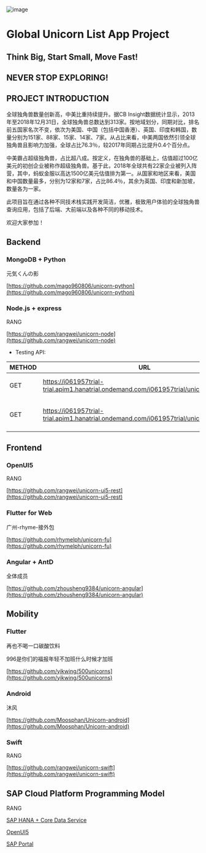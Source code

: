 ![image](https://img-blog.csdnimg.cn/20190813213407581.jpg)

# Global Unicorn List App Project

## Think Big, Start Small, Move Fast!
## NEVER STOP EXPLORING!

## PROJECT INTRODUCTION
全球独角兽数量创新高，中美比重持续提升。据CB Insight数据统计显示，2013年至2018年12月31日，全球独角兽总数达到313家。按地域划分，同期对比，排名前五国家名次不变，依次为美国、中国（包括中国香港）、英国、印度和韩国，数量分别为151家、88家、15家、14家、7家。从占比来看，中美两国依然引领全球独角兽且影响力加强，全球占比76.3％，较2017年同期占比提升0.4个百分点。

中美霸占超级独角兽，占比超八成。按定义，在独角兽的基础上，估值超过100亿美元的初创企业被称作超级独角兽。基于此，2018年全球共有22家企业被列入阵营，其中，蚂蚁金服以高达1500亿美元估值排为第一。从国家和地区来看，美国和中国数量最多，分别为12家和7家，占比86.4％，其余为英国、印度和新加坡，数量各为一家。

此项目旨在通过各种不同技术栈实践开发简洁，优雅，极致用户体验的全球独角兽查询应用，包括了后端、大前端以及各种不同的移动技术。

欢迎大家参加！

## Backend

### MongoDB + Python 

元気くんの影

[https://github.com/mago960806/unicorn-python](https://github.com/mago960806/unicorn-python)

### Node.js + express

RANG 

[https://github.com/rangwei/unicorn-node](https://github.com/rangwei/unicorn-node)

- Testing API:

METHOD | URL | DESCRIPTION
---|---|---
GET | https://i061957trial-trial.apim1.hanatrial.ondemand.com/i061957trial/unicorns | Retrieves a list of unicorns
GET | https://i061957trial-trial.apim1.hanatrial.ondemand.com/i061957trial/unicorns/ByteDance | Retrieves a specific unicorn by NAME


## Frontend

### OpenUI5

RANG

[https://github.com/rangwei/unicorn-ui5-rest](https://github.com/rangwei/unicorn-ui5-rest)

### Flutter for Web

广州-rhyme-接外包

[https://github.com/rhymelph/unicorn-fu](https://github.com/rhymelph/unicorn-fu)

### Angular + AntD

全体成员

[https://github.com/zhousheng9384/unicorn-angular](https://github.com/zhousheng9384/unicorn-angular)


## Mobility

### Flutter

再也不喝一口碳酸饮料

996是你们的福报年轻不加班什么时候才加班

[https://github.com/yikwing/500unicorns](https://github.com/yikwing/500unicorns)

### Android

沐风

[https://github.com/Moosphan/Unicorn-android](https://github.com/Moosphan/Unicorn-android)

### Swift

RANG

[https://github.com/rangwei/unicorn-swift](https://github.com/rangwei/unicorn-swift)


## SAP Cloud Platform Programming Model

RANG 

[SAP HANA + Core Data Service](https://github.com/rangwei/unicorn-hana)

[OpenUI5](https://github.com/rangwei/unicorn-ui)

[SAP Portal](https://flpnwc-f5c38b15f.dispatcher.cn1.hana.ondemand.com/sites?siteId=1e1434c1-274f-43ce-b596-41970a4ba2e0#Marketing-Display)